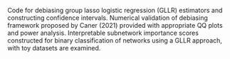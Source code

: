Code for debiasing group lasso logistic regression (GLLR) estimators and constructing confidence intervals. Numerical validation of debiasing framework proposed by Caner (2021) provided with appropriate QQ plots and power analysis. Interpretable subnetwork importance scores constructed for binary classification of networks using a GLLR approach, with toy datasets are examined.
